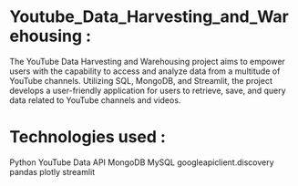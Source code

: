# Youtube_Data_Harvesting_and_Warehousing :
The YouTube Data Harvesting and Warehousing project aims to empower users with the capability to access and analyze data from a multitude of YouTube channels. Utilizing SQL, MongoDB, and Streamlit, the project develops a user-friendly application for users to retrieve, save, and query data related to YouTube channels and videos.

# Technologies used :
Python
YouTube Data API
MongoDB
MySQL
googleapiclient.discovery
pandas
plotly
streamlit

